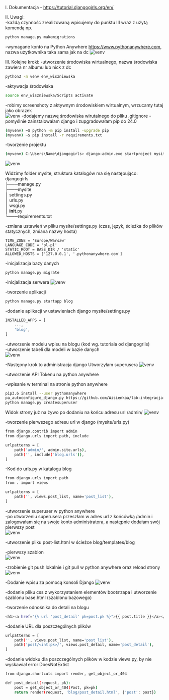 I. Dokumentacja - https://tutorial.djangogirls.org/en/

II. Uwagi:  
-każdą czynność zrealizowaną wpisujemy do punktu III wraz z użytą komendą np.

```bash
python manage.py makemigrations
```

-wymagane konto na Python Anywhere https://www.pythonanywhere.com, nazwa użytkownika taka sama jak na dc
![venv](screen-shot-pythonan.png)

III. Kolejne kroki:
-utworzenie środowiska wirtualnego, nazwa środowiska zawiera nr albumu lub nick z dc

```bash
python3 -m venv env_wiszniewska
```

-aktywacja środowiska

```bash
source env_wiszniewska/Scripts activate
```

-robimy screenshoty z aktywnym środowiskiem wirtualnym, wrzucamy tutaj jako obrazek  
![venv](screen-shot-env.png)
-dodajemy nazwę środowiska wirutalnego do pliku .gitignore
-pomyślnie zainstalowałam django i zupgradowałam pip do 24.0

```bash
(myvenv) ~$ python -m pip install -upgrade pip
(myvenv) ~$ pip install -r requirements.txt
```

-tworzenie projektu

```bash
(myvenv) C:\Users\Name\djangogirls> django-admin.exe startproject mysite .
```

![venv](screen-shot-django.png)

Widzimy folder mysite, struktura katalogów ma się następująco:  
djangogirls  
├───manage.py  
├───mysite  
│ settings.py  
│ urls.py  
│ wsgi.py  
│ **init**.py  
└───requirements.txt

-zmiana ustawień w pliku mysite/settings.py (czas, język, ścieżka do plików statycznych, zmiana nazwy hosta)

```
TIME_ZONE = 'Europe/Warsaw'
LANGUAGE_CODE = 'pl-pl'
STATIC_ROOT = BASE_DIR / 'static'
ALLOWED_HOSTS = ['127.0.0.1', '.pythonanywhere.com']
```

-inicjalizacja bazy danych

```bash
python manage.py migrate
```

-inicjalizacja serwera
![venv](screen-shot-serverinit.png)

-tworzenie aplikacji

```bash
python manage.py startapp blog
```

-dodanie aplikacji w ustawieniach django mysite/settings.py

```bash
INSTALLED_APPS = [
    ...,
    'blog',
]
```

-utworzenie modelu wpisu na blogu (kod wg. tutoriala od djangogrils)  
-utworzenie tabeli dla modeli w bazie danych  
![venv](screen-shot-databaseok.png)

-Następny krok to administracja django
Utworzyłam superusera
![venv](screen-shot-superuser.png)

-utworzenie API Tokenu na python anywhere

-wpisanie w terminal na stronie python anywhere

```bash
pip3.6 install --user pythonanywhere
pa_autoconfigure_django.py https://github.com/Wisienkaa/lab-integracja-systemow-wiszniewska.git
python manage.py createsuperuser
```

Widok strony już na żywo po dodaniu na końcu adresu url /admin/
![venv](screen-shot-page.png)

-tworzenie pierwszego adresu url w django (mysite/urls.py)

```bash
from django.contrib import admin
from django.urls import path, include

urlpatterns = [
    path('admin/', admin.site.urls),
    path('', include('blog.urls')),
]
```

-Kod do urls.py w katalogu blog

```bash
from django.urls import path
from . import views

urlpatterns = [
    path('', views.post_list, name='post_list'),
]
```

-utworzenie superuser w python anywhere  
-po utworzeniu superusera przeszłam w adres url z końcówką /admin i zalogowałam się na swoje konto administratora, a następnie dodałam swój pierwszy post  
![venv](screen-shot-chomik.png)

-utworzenie pliku post-list.html w ścieżce blog/templates/blog

-pierwszy szablon  
![venv](screen-shot-itworks.png)

-zrobienie git push lokalnie i git pull w python anywhere oraz reload strony  
 ![venv](screen-shot-papage.png)

-Dodanie wpisu za pomocą konsoli Django
![venv](screen-shot-djangopost.png)

-dodanie pliku css z wykorzystaniem elementów bootstrapa i utworzenie szablonu base.html (szablonu bazowego)

-tworzenie odnośnika do detali na blogu

```bash
<h1><a href="{% url 'post_detail' pk=post.pk %}">{{ post.title }}</a></h1>
```

-dodanie URL dla poszczególnych plików

```bash
urlpatterns = [
    path('', views.post_list, name='post_list'),
    path('post/<int:pk>/', views.post_detail, name='post_detail'),
]
```

-dodanie widoku dla poszczególnych plików w kodzie views.py, by nie wyskawiał error DoesNotExtist

```bash
from django.shortcuts import render, get_object_or_404

def post_detail(request, pk):
    post = get_object_or_404(Post, pk=pk)
    return render(request, 'blog/post_detail.html', {'post': post})
```
